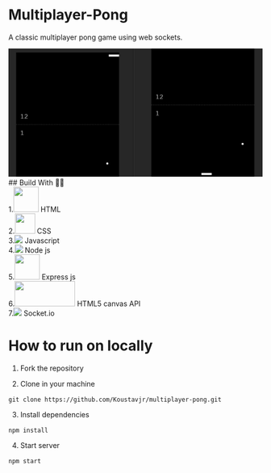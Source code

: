 # Multiplayer-Pong

A classic multiplayer pong game using web sockets.

<img src="public\multiplayer_pong.PNG">
## Build With 👩‍💻
<br>
1.<img src="https://clipartcraft.com/images/html5-logo-png-transparent-5.png" height="50px" width="50px"> HTML <br>
2.<img src="https://image.pngaaa.com/311/3920311-middle.png" height="40px" width="40px">  CSS <br>
3.<img src="https://th.bing.com/th/id/R.4c48053ed95e28a2ec7c6e3b784b1c16?rik=%2fBj8KWCE8bCapQ&riu=http%3a%2f%2fthebamboocode.com%2fwp-content%2fuploads%2f2016%2f03%2fjs-logo.png&ehk=g5YFs6jfGflo%2brZl5LTWfOfewU3YxawHs6HXpKV9faE%3d&risl=&pid=ImgRaw&r=0&sres=1&sresct=1" height="50px"> Javascript <br>
4.<img src="https://download.logo.wine/logo/Node.js/Node.js-Logo.wine.png" height="40px"> Node js <br>
5.<img src="https://ajeetchaulagain.com/static/7cb4af597964b0911fe71cb2f8148d64/87351/express-js.png" height="50px" width="50ox"> Express js <br>
6.<img src="https://cambridge-intelligence.com/wp-content/uploads/2014/07/html4-canvas-feature.png" height="50px" width="120px"> HTML5 canvas API <br>
7.<img src="https://th.bing.com/th/id/R.288caf89d9e32474055cc737fe86f763?rik=au8yQN%2fj6o59SA&riu=http%3a%2f%2fassets.stickpng.com%2fimages%2f58482deccef1014c0b5e4a64.png&ehk=Yi56%2bdBkUVKpeOB2ZEPm09SiW6pjkrN%2fHfDKwfzp8%2fU%3d&risl=&pid=ImgRaw&r=0" height="50px"> Socket.io

# How to run on locally
1. Fork the repository

2. Clone in your machine
```
git clone https://github.com/Koustavjr/multiplayer-pong.git
```
3. Install dependencies
```
npm install
```
4. Start server
```
npm start
```

